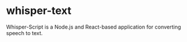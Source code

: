 # whisper-text
Whisper-Script is a Node.js and React-based application for converting speech to text.
